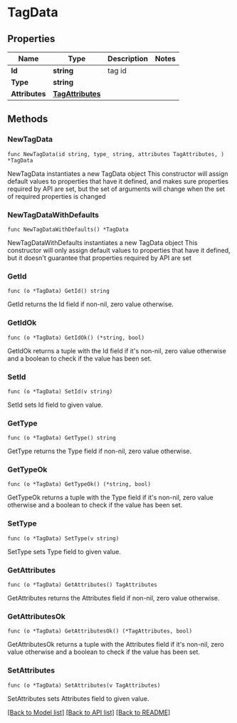 # TagData

## Properties

Name | Type | Description | Notes
------------ | ------------- | ------------- | -------------
**Id** | **string** | tag id | 
**Type** | **string** |  | 
**Attributes** | [**TagAttributes**](TagAttributes.md) |  | 

## Methods

### NewTagData

`func NewTagData(id string, type_ string, attributes TagAttributes, ) *TagData`

NewTagData instantiates a new TagData object
This constructor will assign default values to properties that have it defined,
and makes sure properties required by API are set, but the set of arguments
will change when the set of required properties is changed

### NewTagDataWithDefaults

`func NewTagDataWithDefaults() *TagData`

NewTagDataWithDefaults instantiates a new TagData object
This constructor will only assign default values to properties that have it defined,
but it doesn't guarantee that properties required by API are set

### GetId

`func (o *TagData) GetId() string`

GetId returns the Id field if non-nil, zero value otherwise.

### GetIdOk

`func (o *TagData) GetIdOk() (*string, bool)`

GetIdOk returns a tuple with the Id field if it's non-nil, zero value otherwise
and a boolean to check if the value has been set.

### SetId

`func (o *TagData) SetId(v string)`

SetId sets Id field to given value.


### GetType

`func (o *TagData) GetType() string`

GetType returns the Type field if non-nil, zero value otherwise.

### GetTypeOk

`func (o *TagData) GetTypeOk() (*string, bool)`

GetTypeOk returns a tuple with the Type field if it's non-nil, zero value otherwise
and a boolean to check if the value has been set.

### SetType

`func (o *TagData) SetType(v string)`

SetType sets Type field to given value.


### GetAttributes

`func (o *TagData) GetAttributes() TagAttributes`

GetAttributes returns the Attributes field if non-nil, zero value otherwise.

### GetAttributesOk

`func (o *TagData) GetAttributesOk() (*TagAttributes, bool)`

GetAttributesOk returns a tuple with the Attributes field if it's non-nil, zero value otherwise
and a boolean to check if the value has been set.

### SetAttributes

`func (o *TagData) SetAttributes(v TagAttributes)`

SetAttributes sets Attributes field to given value.



[[Back to Model list]](../README.md#documentation-for-models) [[Back to API list]](../README.md#documentation-for-api-endpoints) [[Back to README]](../README.md)


